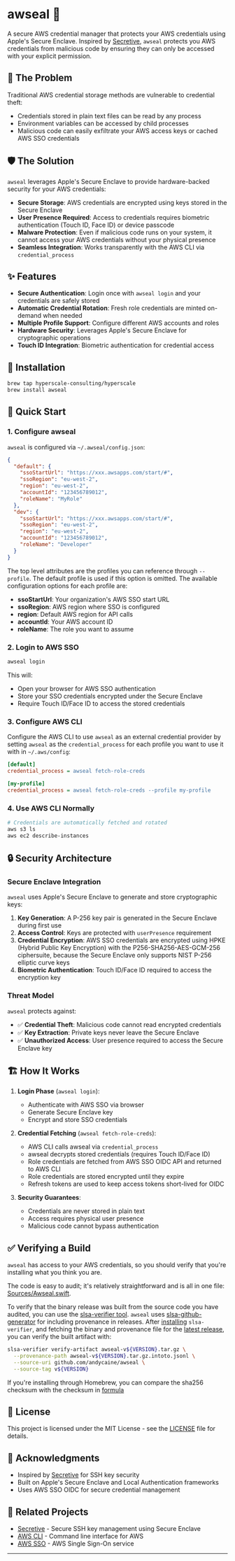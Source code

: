 # awseal 🔐

A secure AWS credential manager that protects your AWS credentials using
Apple's Secure Enclave. Inspired by
[Secretive](https://github.com/maxgoedjen/secretive), `awseal` protects you AWS
credentials from malicious code by ensuring they can only be accessed with your
explicit permission.

## 🚨 The Problem

Traditional AWS credential storage methods are vulnerable to credential theft:

- Credentials stored in plain text files can be read by any process
- Environment variables can be accessed by child processes
- Malicious code can easily exfiltrate your AWS access keys or cached AWS SSO credentials

## 🛡️ The Solution

`awseal` leverages Apple's Secure Enclave to provide hardware-backed security
for your AWS credentials:

- **Secure Storage**: AWS credentials are encrypted using keys stored in the
Secure Enclave
- **User Presence Required**: Access to credentials requires biometric
authentication (Touch ID, Face ID) or device passcode
- **Malware Protection**: Even if malicious code runs on your system, it cannot
access your AWS credentials without your physical presence
- **Seamless Integration**: Works transparently with the AWS CLI via `credential_process`

## ✨ Features

- **Secure Authentication**: Login once with `awseal login` and your
credentials are safely stored
- **Automatic Credential Rotation**: Fresh role credentials are minted
on-demand when needed
- **Multiple Profile Support**: Configure different AWS accounts and roles
- **Hardware Security**: Leverages Apple's Secure Enclave for cryptographic operations
- **Touch ID Integration**: Biometric authentication for credential access

## 🚀 Installation

```bash
brew tap hyperscale-consulting/hyperscale
brew install awseal
```

## 📖 Quick Start

### 1. Configure awseal

`awseal` is configured via `~/.awseal/config.json`:

```json
{
  "default": {
    "ssoStartUrl": "https://xxx.awsapps.com/start/#",
    "ssoRegion": "eu-west-2",
    "region": "eu-west-2",
    "accountId": "123456789012",
    "roleName": "MyRole"
  },
  "dev": {
    "ssoStartUrl": "https://xxx.awsapps.com/start/#",
    "ssoRegion": "eu-west-2",
    "region": "eu-west-2",
    "accountId": "123456789012",
    "roleName": "Developer"
  }
}
```

The top level attributes are the profiles you can reference through
`--profile`. The default profile is used if this option is omitted. The
available configuration options for each profile are:

- **ssoStartUrl**: Your organization's AWS SSO start URL
- **ssoRegion**: AWS region where SSO is configured
- **region**: Default AWS region for API calls
- **accountId**: Your AWS account ID
- **roleName**: The role you want to assume

### 2. Login to AWS SSO

```bash
awseal login
```

This will:

- Open your browser for AWS SSO authentication
- Store your SSO credentials encrypted under the Secure Enclave
- Require Touch ID/Face ID to access the stored credentials

### 3. Configure AWS CLI

Configure the AWS CLI to use `awseal` as an external credential provider by
setting `awseal` as the `credential_process` for each profile you want to use
it with in `~/.aws/config`:

```ini
[default]
credential_process = awseal fetch-role-creds

[my-profile]
credential_process = awseal fetch-role-creds --profile my-profile
```

### 4. Use AWS CLI Normally

```bash
# Credentials are automatically fetched and rotated
aws s3 ls
aws ec2 describe-instances
```

## 🔒 Security Architecture

### Secure Enclave Integration

`awseal` uses Apple's Secure Enclave to generate and store cryptographic keys:

1. **Key Generation**: A P-256 key pair is generated in the Secure Enclave
   during first use
2. **Access Control**: Keys are protected with `userPresence` requirement
3. **Credential Encryption**: AWS SSO credentials are encrypted using HPKE
   (Hybrid Public Key Encryption) with the P256-SHA256-AES-GCM-256 ciphersuite,
because the Secure Enclave only supports NIST P-256 elliptic curve keys
4. **Biometric Authentication**: Touch ID/Face ID required to access the
   encryption key

### Threat Model

`awseal` protects against:

- ✅ **Credential Theft**: Malicious code cannot read encrypted credentials
- ✅ **Key Extraction**: Private keys never leave the Secure Enclave
- ✅ **Unauthorized Access**: User presence required to access the Secure
Enclave key

## 🏗️ How It Works

1. **Login Phase** (`awseal login`):
   - Authenticate with AWS SSO via browser
   - Generate Secure Enclave key
   - Encrypt and store SSO credentials

2. **Credential Fetching** (`awseal fetch-role-creds`):
   - AWS CLI calls awseal via `credential_process`
   - awseal decrypts stored credentials (requires Touch ID/Face ID)
   - Role credentials are fetched from AWS SSO OIDC API and returned to AWS CLI
   - Role credentials are stored encrypted until they expire
   - Refresh tokens are used to keep access tokens short-lived for OIDC

3. **Security Guarantees**:
   - Credentials are never stored in plain text
   - Access requires physical user presence
   - Malicious code cannot bypass authentication

## ✅ Verifying a Build

`awseal` has access to your AWS credentials, so you should verify that you're
installing what you think you are.

The code is easy to audit; it's relatively straightforward and is all in one
file: [Sources/Awseal.swift](Sources/Awseal/Awseal.swift).

To verify that the binary release was built from the source code you have
audited, you can use the [slsa-verifier
tool](https://github.com/slsa-framework/slsa-verifier). `awseal` uses
[slsa-github-generator](https://github.com/slsa-framework/slsa-github-generator/tree/main)
for including provenance in releases. After
[installing](https://github.com/slsa-framework/slsa-verifier#installation)
`slsa-verifier`, and fetching the binary and provenance file for the [latest
release](https://github.com/hyperscale-consulting/awseal/releases/latest), you
can verify the built artifact with:

```bash
slsa-verifier verify-artifact awseal-v${VERSION}.tar.gz \
  --provenance-path awseal-v${VERSION}.tar.gz.intoto.jsonl \
  --source-uri github.com/andycaine/awseal \
  --source-tag v${VERSION}
```

If you're installing through Homebrew, you can compare the sha256 checksum with
the checksum in
[formula](https://github.com/hyperscale-consulting/homebrew-hyperscale/blob/main/Formula/awseal.rb)

## 📄 License

This project is licensed under the MIT License - see the [LICENSE](LICENSE)
file for details.

## 🙏 Acknowledgments

- Inspired by [Secretive](https://github.com/maxgoedjen/secretive) for SSH key security
- Built on Apple's Secure Enclave and Local Authentication frameworks
- Uses AWS SSO OIDC for secure credential management

## 🔗 Related Projects

- [Secretive](https://github.com/maxgoedjen/secretive) - Secure SSH key
management using Secure Enclave
- [AWS CLI](https://aws.amazon.com/cli/) - Command line interface for AWS
- [AWS SSO](https://aws.amazon.com/single-sign-on/) - AWS Single Sign-On service

---
